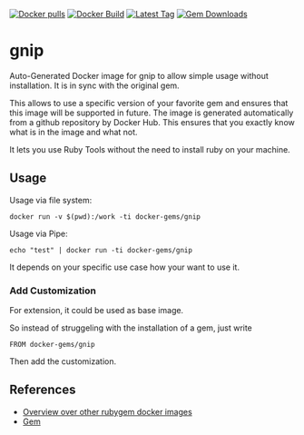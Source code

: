[![Docker pulls](https://img.shields.io/docker/pulls/rubygem/gnip.svg)](https://hub.docker.com/r/rubygem/gnip/)
[![Docker Build](https://img.shields.io/docker/automated/rubygem/gnip.svg)](https://hub.docker.com/r/rubygem/gnip/)
[![Latest Tag](https://img.shields.io/github/tag/docker-rubygem/gnip.svg)](https://hub.docker.com/r/rubygem/gnip/)
[![Gem Downloads](https://img.shields.io/gem/dt/gnip.svg)](https://rubygems.org/gems/gnip/)
# gnip

Auto-Generated Docker image for gnip to allow simple usage without installation.
It is in sync with the original gem.

This allows to use a specific version of your favorite gem and ensures that this image will be supported in future.
The image is generated automatically from a github repository by Docker Hub.
This ensures that you exactly know what is in the image and what not.

It lets you use Ruby Tools without the need to install ruby on your machine.

## Usage

Usage via file system:

`docker run -v $(pwd):/work -ti docker-gems/gnip`

Usage via Pipe:

`echo "test" | docker run -ti docker-gems/gnip`

It depends on your specific use case how your want to use it.

### Add Customization

For extension, it could be used as base image.

So instead of struggeling with the installation of a gem, just write

`FROM docker-gems/gnip`

Then add the customization.

## References

 - [Overview over other rubygem docker images](https://github.com/thinkbot/docker-rubygem)
 - [Gem](https://rubygems.org/gems/gnip/)

